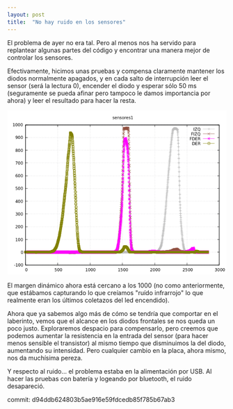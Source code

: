 ```yaml
---
layout: post
title:  "No hay ruido en los sensores"
---
```


El problema de ayer no era tal. Pero al menos nos ha servido para replantear
algunas partes del código y encontrar una manera mejor de controlar los sensores.

Efectivamente, hicimos unas pruebas y compensa claramente mantener los diodos
normalmente apagados, y en cada salto de interrupción leer el sensor (será la
lectura 0), encender el diodo y esperar sólo 50 ms (seguramente se pueda afinar
pero tampoco le damos importancia por ahora) y leer el resultado para hacer la resta.

![ruido-sensores](../assets/2019-03-02-sensores-bien.png)

El margen dinámico ahora está cercano a los 1000 (no como anteriormente, que estábamos
capturando lo que creíamos "ruído infrarrojo" lo que realmente eran los últimos coletazos
del led encendido).

Ahora que ya sabemos algo más de cómo se tendría que comportar en el laberinto, vemos que el alcance
en los diodos frontales se nos queda un poco justo. Exploraremos despacio para compensarlo, 
pero creemos que podemos aumentar la resistencia en la entrada del sensor (para hacer menos
sensible el transistor) al mismo tiempo que disminuimos la del diodo, aumentando su intensidad. Pero cualquier cambio
en la placa, ahora mismo, nos da muchísima pereza.

Y respecto al ruido... el problema estaba en la alimentación por USB. Al hacer las pruebas
con batería y logeando por bluetooth, el ruido desapareció.

commit: d94ddb624803b5ae916e59fdcedb85f785b67ab3
